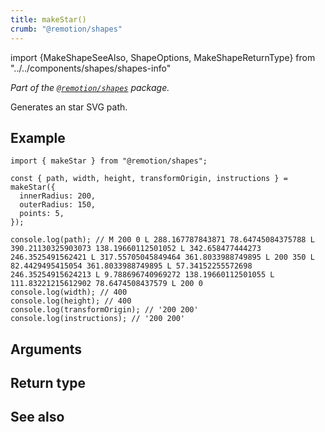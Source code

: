 ```yaml
---
title: makeStar()
crumb: "@remotion/shapes"
---
```


import {MakeShapeSeeAlso, ShapeOptions, MakeShapeReturnType} from "../../components/shapes/shapes-info"

_Part of the [`@remotion/shapes`](/docs/shapes) package._

Generates an star SVG path.

## Example

```tsx twoslash title="star.ts"
import { makeStar } from "@remotion/shapes";

const { path, width, height, transformOrigin, instructions } = makeStar({
  innerRadius: 200,
  outerRadius: 150,
  points: 5,
});

console.log(path); // M 200 0 L 288.167787843871 78.64745084375788 L 390.21130325903073 138.19660112501052 L 342.658477444273 246.3525491562421 L 317.55705045849464 361.8033988749895 L 200 350 L 82.4429495415054 361.8033988749895 L 57.34152255572698 246.35254915624213 L 9.788696740969272 138.19660112501055 L 111.83221215612902 78.6474508437579 L 200 0
console.log(width); // 400
console.log(height); // 400
console.log(transformOrigin); // '200 200'
console.log(instructions); // '200 200'
```

## Arguments

<ShapeOptions shape="star"/>

## Return type

<MakeShapeReturnType shape="star"/>

## See also

<MakeShapeSeeAlso shape="star"/>
